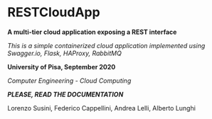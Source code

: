 # RESTCloudApp
**A multi-tier cloud application exposing a REST interface**

_This is a simple containerized cloud application implemented using Swagger.io, Flask, HAProxy, RabbitMQ_

**University of Pisa, September 2020**
 
 _Computer Engineering - Cloud Computing_


**_PLEASE, READ THE DOCUMENTATION_**

 
 Lorenzo Susini, Federico Cappellini, Andrea Lelli, Alberto Lunghi
